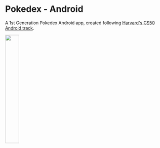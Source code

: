 # Pokedex - Android

A 1st Generation Pokedex Android app, created following [Harvard's CS50 Android track](https://cs50.harvard.edu/x/2020/tracks/mobile/android/pokedex/).

<img src="static/pokedex.gif" width="30%" />
